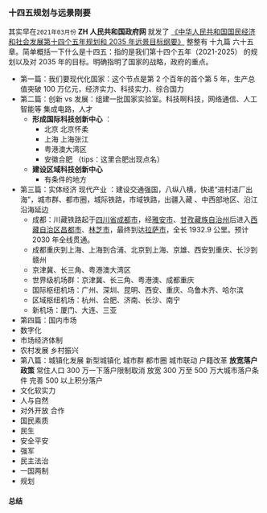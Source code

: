 ### 十四五规划与远景刚要

其实早在`2021年03月份` **ZH 人民共和国政府网** 就发了 [《中华人民共和国国民经济和社会发展第十四个五年规划和 2035 年远景目标纲要》](http://www.gov.cn/xinwen/2021-03/13/content_5592681.htm) 整整有 十九篇 六十五章。简单概括一下什么是十四五：指的是我们第十四个五年（2021-2025） 的规划以及对 2035 年的目标。明确指明了国家的战略，政府的重点。

- 第一篇：我们要现代化国家：这个节点是第 2 个百年的首个第 5 年，生产总值突破 100 万亿元，经济实力、科技实力、综合国力
- 第二篇：创新 vs 发展：组建一批国家实验室。科技啊科技，网络通信、人工智能等 集成电路，人才
  - **形成国际科技创新中心** ：
    - 北京 北京怀柔
    - 上海 上海张江
    - 粤港澳大湾区
    - 安徽合肥 （tips：这里合肥出现点名）
  - **建设区域科技创新中心**
    - 有条件的地方
- 第三篇：实体经济 现代产业 ：建设交通强国，八纵八横，快递“进村进厂出海”，城市群、都市圈，城际铁路，市域铁路，出疆入藏 、中西部地区、沿江沿海延边
  - 成都：川藏铁路起于[四川省](https://zh.wikipedia.org/wiki/四川省)[成都市](https://zh.wikipedia.org/wiki/成都市)，经[雅安市](https://zh.wikipedia.org/wiki/雅安市)、[甘孜藏族自治州](https://zh.wikipedia.org/wiki/甘孜藏族自治州)后进入[西藏自治区](https://zh.wikipedia.org/wiki/西藏自治区)[昌都市](https://zh.wikipedia.org/wiki/昌都市)、[林芝市](https://zh.wikipedia.org/wiki/林芝市)，最终到达[拉萨市](https://zh.wikipedia.org/wiki/拉萨市)，全长 1932.9 公里。预计 2030 年全线贯通。
  - 成都重庆到上海、上海到合浦、北京到上海、京雄、西安到重庆、长沙到赣州
  - 京津冀、长三角、粤港澳大湾区
  - 世界级机场群：京津冀、长三角、粤港澳、成都重庆
  - 国际枢纽机场：广州、深圳、昆明、西安、重庆、乌鲁木齐、哈尔滨
  - 区域枢纽机场：杭州、合肥、济南、长沙、南宁
  - 新机场：厦门、大连、三亚
- 第四篇：国内市场
- 数字化
- 市场经济体制
- 农村发展 乡村振兴
- 第八篇：城镇化发展 新型城镇化 城市群 都市圈 城市联动 户籍改革 **放宽落户政策** 常住人口 300 万一下落户限制取消 放宽 300 万至 500 万大城市落户条件 完善 500 以上积分落户
- 文化软实力
- 人与自然
- 对外开放 合作
- 国民素质
- 民生
- 安全平安
- 强军
- 民主法治
- 一国两制
- 规划

#### 总结

